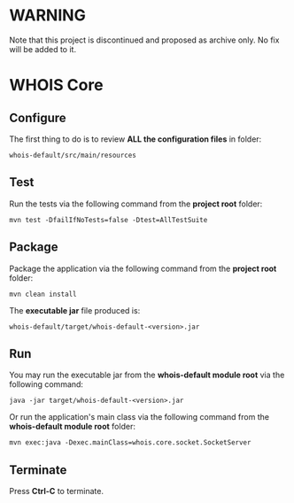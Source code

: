 WARNING
=======

Note that this project is discontinued and proposed as archive only.
No fix will be added to it.


WHOIS Core
==========

Configure
---------
The first thing to do is to review __ALL the configuration files__ in folder:

    whois-default/src/main/resources

Test
-----
Run the tests via the following command from the __project root__ folder:

    mvn test -DfailIfNoTests=false -Dtest=AllTestSuite

Package
-------
Package the application via the following command from the __project root__ folder:

    mvn clean install

The __executable jar__ file produced is:

    whois-default/target/whois-default-<version>.jar

Run
---
You may run the executable jar from the __whois-default module root__ via the following command:

    java -jar target/whois-default-<version>.jar

Or run the application's main class via the following command from the __whois-default module root__ folder:

    mvn exec:java -Dexec.mainClass=whois.core.socket.SocketServer

Terminate
---------
Press __Ctrl-C__ to terminate.
